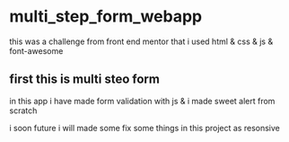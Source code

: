 # multi_step_form_webapp
this was a challenge from front end mentor that  i used html &amp; css &amp;  js &amp;  font-awesome

## first this is multi steo form

in this app i have made form validation with js & i made sweet alert from scratch

i soon future i will made some fix some things  in this project as resonsive 

